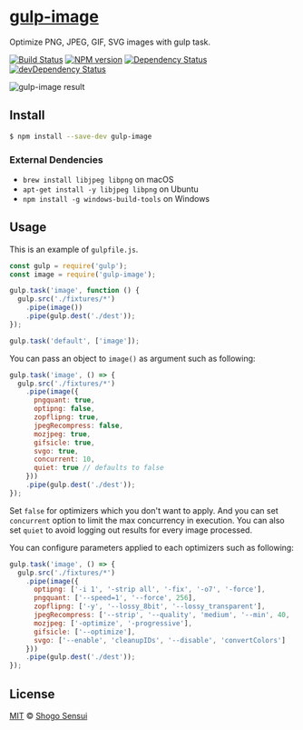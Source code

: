 # [gulp-image](https://npmjs.org/package/gulp-image)

Optimize PNG, JPEG, GIF, SVG images with gulp task.

[![Build Status](https://travis-ci.org/1000ch/gulp-image.svg?branch=master)](https://travis-ci.org/1000ch/gulp-image)
[![NPM version](https://badge.fury.io/js/gulp-image.svg)](http://badge.fury.io/js/gulp-image)
[![Dependency Status](https://david-dm.org/1000ch/gulp-image.svg)](https://david-dm.org/1000ch/gulp-image)
[![devDependency Status](https://david-dm.org/1000ch/gulp-image/dev-status.svg)](https://david-dm.org/1000ch/gulp-image?type=dev)

![gulp-image result](https://raw.github.com/1000ch/gulp-image/master/screenshot/terminal.png)

## Install

```bash
$ npm install --save-dev gulp-image
```

### External Dendencies

- `brew install libjpeg libpng` on macOS
- `apt-get install -y libjpeg libpng` on Ubuntu
- `npm install -g windows-build-tools` on Windows

## Usage

This is an example of `gulpfile.js`.

```javascript
const gulp = require('gulp');
const image = require('gulp-image');

gulp.task('image', function () {
  gulp.src('./fixtures/*')
    .pipe(image())
    .pipe(gulp.dest('./dest'));
});

gulp.task('default', ['image']);
```

You can pass an object to `image()` as argument such as following:

```javascript
gulp.task('image', () => {
  gulp.src('./fixtures/*')
    .pipe(image({
      pngquant: true,
      optipng: false,
      zopflipng: true,
      jpegRecompress: false,
      mozjpeg: true,
      gifsicle: true,
      svgo: true,
      concurrent: 10,
      quiet: true // defaults to false
    }))
    .pipe(gulp.dest('./dest'));
});
```

Set `false` for optimizers which you don't want to apply. And you can set `concurrent` option to limit the max concurrency in execution.  You can also set `quiet` to avoid logging out results for every image processed.

You can configure parameters applied to each optimizers such as following:

```javascript
gulp.task('image', () => {
  gulp.src('./fixtures/*')
    .pipe(image({
      optipng: ['-i 1', '-strip all', '-fix', '-o7', '-force'],
      pngquant: ['--speed=1', '--force', 256],
      zopflipng: ['-y', '--lossy_8bit', '--lossy_transparent'],
      jpegRecompress: ['--strip', '--quality', 'medium', '--min', 40, '--max', 80],
      mozjpeg: ['-optimize', '-progressive'],
      gifsicle: ['--optimize'],
      svgo: ['--enable', 'cleanupIDs', '--disable', 'convertColors']
    }))
    .pipe(gulp.dest('./dest'));
});
```

## License

[MIT](https://1000ch.mit-license.org) © [Shogo Sensui](https://github.com/1000ch)
